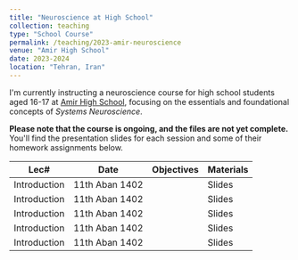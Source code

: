 ```yaml
---
title: "Neuroscience at High School"
collection: teaching
type: "School Course"
permalink: /teaching/2023-amir-neuroscience
venue: "Amir High School"
date: 2023-2024
location: "Tehran, Iran"
---
```


I'm currently instructing a neuroscience course for high school students aged 16-17 at [Amir High School](https://amirschool.com/), focusing on the essentials and foundational concepts of _Systems Neuroscience_.

**Please note that the course is ongoing, and the files are not yet complete.**
You'll find the presentation slides for each session and some of their homework assignments below.



| Lec#                  | Date             | Objectives                                                   | Materials                                                             |
| --------------------- | ---------------- | ------------------------------------------------------------ | ----------------------------------------------------------------------|
| Introduction          | 11th Aban 1402   |                                                              | Slides                                                                |
| Introduction          | 11th Aban 1402   |                                                              | Slides                                                                |
| Introduction          | 11th Aban 1402   |                                                              | Slides                                                                |
| Introduction          | 11th Aban 1402   |                                                              | Slides                                                                |
| Introduction          | 11th Aban 1402   |                                                              | Slides                                                                |
